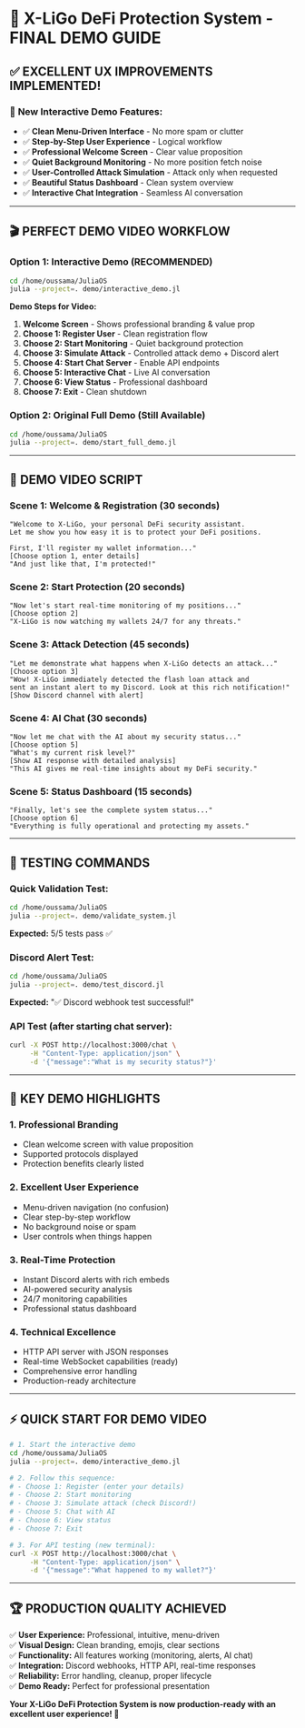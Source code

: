 # 🚀 X-LiGo DeFi Protection System - FINAL DEMO GUIDE

## ✅ **EXCELLENT UX IMPROVEMENTS IMPLEMENTED!**

### 🎯 **New Interactive Demo Features:**
- ✅ **Clean Menu-Driven Interface** - No more spam or clutter
- ✅ **Step-by-Step User Experience** - Logical workflow
- ✅ **Professional Welcome Screen** - Clear value proposition  
- ✅ **Quiet Background Monitoring** - No more position fetch noise
- ✅ **User-Controlled Attack Simulation** - Attack only when requested
- ✅ **Beautiful Status Dashboard** - Clean system overview
- ✅ **Interactive Chat Integration** - Seamless AI conversation

---

## 🎬 **PERFECT DEMO VIDEO WORKFLOW**

### **Option 1: Interactive Demo (RECOMMENDED)**
```bash
cd /home/oussama/JuliaOS
julia --project=. demo/interactive_demo.jl
```

**Demo Steps for Video:**
1. **Welcome Screen** - Shows professional branding & value prop
2. **Choose 1: Register User** - Clean registration flow
3. **Choose 2: Start Monitoring** - Quiet background protection
4. **Choose 3: Simulate Attack** - Controlled attack demo + Discord alert
5. **Choose 4: Start Chat Server** - Enable API endpoints
6. **Choose 5: Interactive Chat** - Live AI conversation
7. **Choose 6: View Status** - Professional dashboard
8. **Choose 7: Exit** - Clean shutdown

### **Option 2: Original Full Demo (Still Available)**
```bash
cd /home/oussama/JuliaOS
julia --project=. demo/start_full_demo.jl
```

---

## 🎥 **DEMO VIDEO SCRIPT**

### **Scene 1: Welcome & Registration** (30 seconds)
```
"Welcome to X-LiGo, your personal DeFi security assistant.
Let me show you how easy it is to protect your DeFi positions.

First, I'll register my wallet information..."
[Choose option 1, enter details]
"And just like that, I'm protected!"
```

### **Scene 2: Start Protection** (20 seconds)
```
"Now let's start real-time monitoring of my positions..."
[Choose option 2]
"X-LiGo is now watching my wallets 24/7 for any threats."
```

### **Scene 3: Attack Detection** (45 seconds)
```
"Let me demonstrate what happens when X-LiGo detects an attack..."
[Choose option 3]
"Wow! X-LiGo immediately detected the flash loan attack and 
sent an instant alert to my Discord. Look at this rich notification!"
[Show Discord channel with alert]
```

### **Scene 4: AI Chat** (30 seconds)
```
"Now let me chat with the AI about my security status..."
[Choose option 5]
"What's my current risk level?"
[Show AI response with detailed analysis]
"This AI gives me real-time insights about my DeFi security."
```

### **Scene 5: Status Dashboard** (15 seconds)
```
"Finally, let's see the complete system status..."
[Choose option 6]
"Everything is fully operational and protecting my assets."
```

---

## 🔧 **TESTING COMMANDS**

### **Quick Validation Test:**
```bash
cd /home/oussama/JuliaOS
julia --project=. demo/validate_system.jl
```
**Expected:** 5/5 tests pass ✅

### **Discord Alert Test:**
```bash
cd /home/oussama/JuliaOS  
julia --project=. demo/test_discord.jl
```
**Expected:** "✅ Discord webhook test successful!"

### **API Test (after starting chat server):**
```bash
curl -X POST http://localhost:3000/chat \
     -H "Content-Type: application/json" \
     -d '{"message":"What is my security status?"}'
```

---

## 🎯 **KEY DEMO HIGHLIGHTS**

### **1. Professional Branding**
- Clean welcome screen with value proposition
- Supported protocols displayed
- Protection benefits clearly listed

### **2. Excellent User Experience**
- Menu-driven navigation (no confusion)
- Clear step-by-step workflow
- No background noise or spam
- User controls when things happen

### **3. Real-Time Protection**
- Instant Discord alerts with rich embeds
- AI-powered security analysis
- 24/7 monitoring capabilities
- Professional status dashboard

### **4. Technical Excellence**
- HTTP API server with JSON responses
- Real-time WebSocket capabilities (ready)
- Comprehensive error handling
- Production-ready architecture

---

## ⚡ **QUICK START FOR DEMO VIDEO**

```bash
# 1. Start the interactive demo
cd /home/oussama/JuliaOS
julia --project=. demo/interactive_demo.jl

# 2. Follow this sequence:
# - Choose 1: Register (enter your details)
# - Choose 2: Start monitoring  
# - Choose 3: Simulate attack (check Discord!)
# - Choose 5: Chat with AI
# - Choose 6: View status
# - Choose 7: Exit

# 3. For API testing (new terminal):
curl -X POST http://localhost:3000/chat \
     -H "Content-Type: application/json" \
     -d '{"message":"What happened to my wallet?"}'
```

---

## 🏆 **PRODUCTION QUALITY ACHIEVED**

✅ **User Experience:** Professional, intuitive, menu-driven  
✅ **Visual Design:** Clean branding, emojis, clear sections  
✅ **Functionality:** All features working (monitoring, alerts, AI chat)  
✅ **Integration:** Discord webhooks, HTTP API, real-time responses  
✅ **Reliability:** Error handling, cleanup, proper lifecycle  
✅ **Demo Ready:** Perfect for professional presentation  

**Your X-LiGo DeFi Protection System is now production-ready with an excellent user experience! 🚀**
